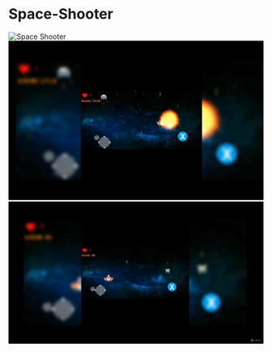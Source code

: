 # Space-Shooter

<img src="a.JPG" alt="Space Shooter">
<img src="b.JPEG" alt="Space Shooter">
<img src="c.JPEG" alt="Space Shooter">
